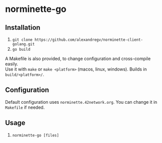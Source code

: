# norminette-go

## Installation

1. `git clone https://github.com/alexandregv/norminette-client-golang.git`
2. `go build`

A Makefile is also provided, to change configuration and cross-compile easily.  
Use it with `make` or `make <platform>` (macos, linux, windows). Builds in `build/<platform>/`. 

## Configuration

Default configuration uses `norminette.42network.org`. You can change it in `Makefile` if needed.

## Usage

1. `norminette-go [files]`
